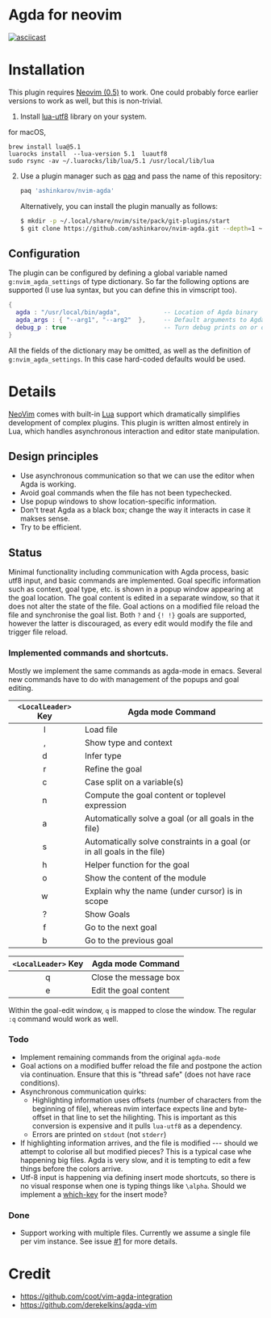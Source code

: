 # Agda for neovim

[![asciicast](https://asciinema.org/a/TvNvhve83WWqJsK2TiN9aAeyp.svg)](https://asciinema.org/a/TvNvhve83WWqJsK2TiN9aAeyp)

# Installation

This plugin requires [Neovim (0.5)](https://github.com/neovim/neovim/releases/tag/nightly)
to work.  One could probably force earlier versions to work as well, but
this is non-trivial.

1. Install [lua-utf8](https://github.com/starwing/luautf8) library on your system.

for macOS, 

```
brew install lua@5.1 
luarocks install  --lua-version 5.1  luautf8
sudo rsync -av ~/.luarocks/lib/lua/5.1 /usr/local/lib/lua
```

2. Use a plugin manager such as [paq](https://github.com/savq/paq-nvim)
   and pass the name of this repository:
   ```lua
   paq 'ashinkarov/nvim-agda'
   ```
   Alternatively, you can install the plugin manually as follows:
   ```sh
   $ mkdir -p ~/.local/share/nvim/site/pack/git-plugins/start
   $ git clone https://github.com/ashinkarov/nvim-agda.git --depth=1 ~/.local/share/nvim/site/pack/git-plugins/start/nvim-agda
   ```

## Configuration

The plugin can be configured by defining a global variable named
`g:nvim_agda_settings` of type dictionary.  So far the following options
are supported (I use lua syntax, but you can define this in vimscript too).
```lua
{
  agda : "/usr/local/bin/agda",            -- Location of Agda binary
  agda_args : { "--arg1", "--arg2"  },     -- Default arguments to Agda binary
  debug_p : true                           -- Turn debug prints on or off
}
```
All the fields of the dictionary may be omitted, as well as the
definition of `g:nvim_agda_settings`.  In this case hard-coded
defaults would be used.

# Details

[NeoVim](https://neovim.io/) comes with built-in [Lua](https://www.lua.org/) support
which dramatically simplifies development of complex plugins.  This plugin is written
almost entirely in Lua, which handles asynchronous interaction and editor state
manipulation.

## Design principles
  * Use asynchronous communication so that we can use the editor when Agda is working.
  * Avoid goal commands when the file has not been typechecked.
  * Use popup windows to show location-specific information.
  * Don't treat Agda as a black box; change the way it interacts in case it makses sense.
  * Try to be efficient.

## Status

Minimal functionality including communication with Agda process, basic utf8
input, and basic commands are implemented.  Goal specific information such as
context, goal type, etc. is shown in a popup window appearing at the goal location.
The goal content is edited in a separate window, so that it does not alter the
state of the file.  Goal actions on a modified file reload the file and synchronise
the goal list. Both `?` and `{! !}` goals are supported, however the latter
is discouraged, as every edit would modify the file and trigger file reload.

### Implemented commands and shortcuts.
Mostly we implement the same commands as agda-mode in emacs.  Several new
commands have to do with management of the popups and goal editing.

| `<LocalLeader>` Key      |  Agda mode Command       |
|:--------:| -------------- |
| l | Load file |
| , | Show type and context |
| d | Infer type |
| r | Refine the goal |
| c | Case split on a variable(s) |
| n | Compute the goal content or toplevel expression |
| a | Automatically solve a goal (or all goals in the file) |
| s | Automatically solve constraints in a goal (or in all goals in the file) |
| h | Helper function for the goal |
| o | Show the content of the module |
| w | Explain why the name (under cursor) is in scope |
| ? | Show Goals |
| f | Go to the next goal |
| b | Go to the previous goal |


| `<LocalLeader>` Key      |  Agda mode Command       |
|:--------:| -------------- |
| q | Close the message box |
| e | Edit the goal content |

Within the goal-edit window, `q` is mapped to close the window.
The regular `:q` command would work as well.


### Todo
  * Implement remaining commands from the original `agda-mode`
  * Goal actions on a modified buffer reload the file and postpone the
    action via continuation.  Ensure that this is "thread safe" (does not
    have race conditions).
  * Asynchronous communication quirks:
    - Highlighting information uses offsets (number of characters from the
      beginning of file), whereas nvim interface expects line and byte-offset
      in that line to set the hilighting.  This is important as this conversion
      is expensive and it
      pulls `lua-utf8` as a dependency.
    - Errors are printed on `stdout` (not `stderr`)
  * If highlighting information arrives, and the file is modified --- should we
    attempt to colorise all but modified pieces?  This is a typical case whe
    happening big files.  Agda is very slow, and it is tempting to edit a few
    things before the colors arrive.
  * Utf-8 input is happening via defining insert mode shortcuts, so there
    is no visual response when one is typing things like `\alpha`.  Should
    we implement a [which-key](https://github.com/liuchengxu/vim-which-key)
    for the insert mode?

### Done
  * Support working with multiple files.  Currently we assume a single
    file per vim instance.  See issue [#1](https://github.com/ashinkarov/nvim-agda/issues/1) for more details.


# Credit
  * https://github.com/coot/vim-agda-integration
  * https://github.com/derekelkins/agda-vim
